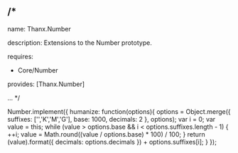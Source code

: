 /*
---

name: Thanx.Number

description: Extensions to the Number prototype.

requires:
 - Core/Number

provides: [Thanx.Number]

...
*/

Number.implement({
	humanize: function(options){
		options = Object.merge({
			suffixes: ['','K','M','G'],
			base: 1000,
			decimals: 2
		}, options);
		var i = 0;
		var value = this;
		while (value > options.base && i < options.suffixes.length - 1) {
				++i;
				value = Math.round((value / options.base) * 100) / 100;
		}
		return (value).format({ decimals: options.decimals }) + options.suffixes[i];
	}
});

